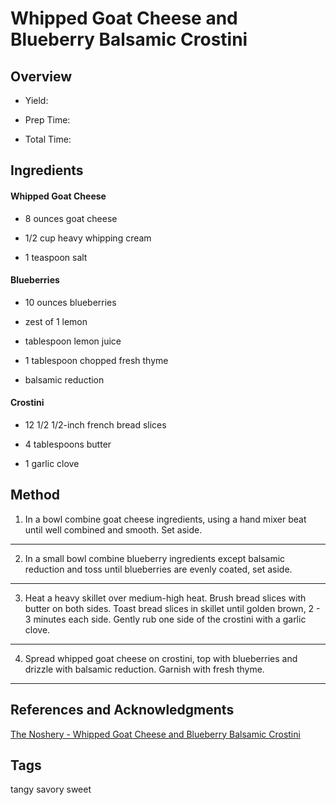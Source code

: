 # Whipped Goat Cheese and Blueberry Balsamic Crostini

## Overview

- Yield:

- Prep Time:

- Total Time:

## Ingredients

#### Whipped Goat Cheese

- 8 ounces goat cheese

- 1/2 cup heavy whipping cream

- 1 teaspoon salt

#### Blueberries

- 10 ounces blueberries

- zest of 1 lemon

- tablespoon lemon juice

- 1 tablespoon chopped fresh thyme

- balsamic reduction

#### Crostini

- 12 1/2 1/2-inch french bread slices

- 4 tablespoons butter

- 1 garlic clove


## Method

1. In a bowl combine goat cheese ingredients, using a hand mixer beat until well combined and smooth. Set aside.
---
2. In a small bowl combine blueberry ingredients except balsamic reduction and toss until blueberries are evenly coated, set aside.
---
3. Heat a heavy skillet over medium-high heat. Brush bread slices with butter on both sides. Toast bread slices in skillet until golden brown, 2 - 3 minutes each side. Gently rub one side of the crostini with a garlic clove.
---
4. Spread whipped goat cheese on crostini, top with blueberries and drizzle with balsamic reduction. Garnish with fresh thyme.
---

## References and Acknowledgments

[The Noshery - Whipped Goat Cheese and Blueberry Balsamic Crostini](https://thenoshery.com/whipped-goat-cheese-blueberry-balsamic-crostini/?utm_campaign=coschedule&utm_source=pinterest&utm_medium=The%2520Noshery&utm_content=Whipped%2520Goat%2520Cheese%2520and%2520Blueberry%2520Balsamic%2520Crostini)

## Tags
tangy
savory
sweet
